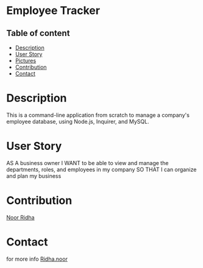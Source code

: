 # Employee Tracker

## Table of content
- [Description](#description)
- [User Story](#user-story)
- [Pictures](#pictures)
- [Contribution](#contribution)
- [Contact](#contact)

# Description
This is a command-line application from scratch to manage a company's employee database, using Node.js, Inquirer, and MySQL.

# User Story
AS A business owner
I WANT to be able to view and manage the departments, roles, and employees in my company
SO THAT I can organize and plan my business


# Contribution
[Noor Ridha](https://github.com/Nridha0)

# Contact
for more info [Ridha.noor](ridha.noor@yahoo.com)